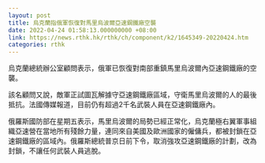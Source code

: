 ```yaml
---
layout: post
title: 烏克蘭指俄軍恢復對馬里烏波爾亞速鋼鐵廠空襲
date: 2022-04-24 01:58:13.000000000 +08:00
link: https://news.rthk.hk/rthk/ch/component/k2/1645349-20220424.htm
categories: rthk
---
```


烏克蘭總統辦公室顧問表示，俄軍已恢復對南部重鎮馬里烏波爾內亞速鋼鐵廠的空襲。

該名顧問又說，敵軍正試圖瓦解據守亞速鋼鐵廠區域，守衛馬里烏波爾的人的最後抵抗。法國傳媒報道，目前仍有超過2千名武裝人員在亞速鋼鐵廠內。

俄羅斯國防部在星期五表示，馬里烏波爾的局勢已經正常化，烏克蘭極右翼軍事組織亞速營在當地所有殘餘力量，連同來自美國及歐洲國家的僱傭兵，都被封鎖在亞速鋼鐵廠的區域內。俄羅斯總統普京日前下令，取消強攻亞速鋼鐵廠的計劃，改為封鎖，不讓任何武裝人員逃脫。
